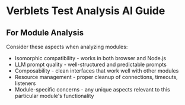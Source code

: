 # Verblets Test Analysis AI Guide

## For Module Analysis

Consider these aspects when analyzing modules:

- Isomorphic compatibility - works in both browser and Node.js
- LLM prompt quality - well-structured and predictable prompts
- Composability - clean interfaces that work well with other modules
- Resource management - proper cleanup of connections, timeouts, listeners
- Module-specific concerns - any unique aspects relevant to this particular module's functionality
